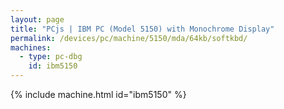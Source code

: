 ```yaml
---
layout: page
title: "PCjs | IBM PC (Model 5150) with Monochrome Display"
permalink: /devices/pc/machine/5150/mda/64kb/softkbd/
machines:
  - type: pc-dbg
    id: ibm5150
---
```


{% include machine.html id="ibm5150" %}
